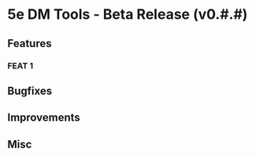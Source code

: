 # 5e DM Tools - Beta Release (v0.#.#)

<!-- Overview of the release -->

## Features

<!-- List Features -->
### FEAT 1
<!-- Feature object -->

## Bugfixes

<!-- List Bugfixes -->

## Improvements

<!-- List Improvements -->

## Misc

<!-- Anything else that doesn't quite fit -->
